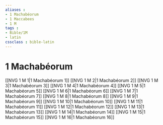 ```yaml
---
aliases : 
- 1 Machabéorum
- 1 Maccabees
- 1 M
tags : 
- Bible/1M
- latin
cssclass : bible-latin
---
```


# 1 Machabéorum

[[NVG 1 M 1|1 Machabéorum 1]]
[[NVG 1 M 2|1 Machabéorum 2]]
[[NVG 1 M 3|1 Machabéorum 3]]
[[NVG 1 M 4|1 Machabéorum 4]]
[[NVG 1 M 5|1 Machabéorum 5]]
[[NVG 1 M 6|1 Machabéorum 6]]
[[NVG 1 M 7|1 Machabéorum 7]]
[[NVG 1 M 8|1 Machabéorum 8]]
[[NVG 1 M 9|1 Machabéorum 9]]
[[NVG 1 M 10|1 Machabéorum 10]]
[[NVG 1 M 11|1 Machabéorum 11]]
[[NVG 1 M 12|1 Machabéorum 12]]
[[NVG 1 M 13|1 Machabéorum 13]]
[[NVG 1 M 14|1 Machabéorum 14]]
[[NVG 1 M 15|1 Machabéorum 15]]
[[NVG 1 M 16|1 Machabéorum 16]]
